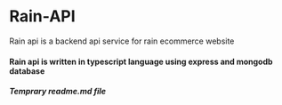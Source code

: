 # Rain-API
Rain api is a backend api service for rain ecommerce website
#### Rain api is written in typescript language using express and mongodb database

##### Temprary readme.md file
